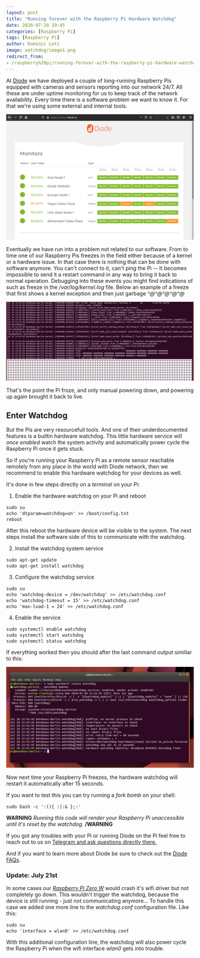 ```yaml
---
layout: post
title: "Running forever with the Raspberry Pi Hardware Watchdog"
date: 2020-07-20 19:45
categories: [Raspberry Pi]
tags: [Raspberry Pi]
author: Dominic Letz
image: watchdog/image1.png
redirect_from:
- /raspberry%20pi/running-forever-with-the-raspberry-pi-hardware-watchdog-20202/
---
```


At [Diode](https://diode.io) we have deployed a couple of long-running Raspberry Pis equipped with cameras and sensors reporting into our network 24/7. All these are under uptime monitoring for us to keep track of the network availability. Every time there is a software problem we want to know it. For that we're using some external and internal tools. 

![](../assets/img/blog/watchdog/image3.png "Diode.io status page")

Eventually we have run into a problem not related to our software. From to time one of our Raspberry Pis freezes in the field either because of a kernel or a hardware issue. In that case there is nothing that can be done with software anymore. You can't connect to it, can't ping the Pi -- It becomes impossible to send it a restart command in any way to bring it back to normal operation. Debugging into these events you might find indications of such as freeze in the _/var/log/kernel.log_ file. Below an example of a freeze that first shows a kernel exception and then just garbage _^@^@^@^@^@_

![](../assets/img/blog/watchdog/image4.png "Kernel log at freeze")

That's the point the Pi froze, and only manual powering down, and powering up again brought it back to live.

## Enter Watchdog

But the Pis are very resourcefull tools. And one of their underdocumented features is a builtin hardware watchdog. This little hardware service will _once enabled_ watch the system activity and automatically power cycle the Raspberry Pi once it gets stuck. 

So if you're running your Raspberry Pi as a remote sensor reachable remotely from any place in the world with Diode network, then we recommend to enable this hardware watchdog for your devices as well. 

It's done in few steps directly on a _terminal_ on your Pi:

1) Enable the hardware watchdog on your Pi and reboot

```
sudo su
echo 'dtparam=watchdog=on' >> /boot/config.txt
reboot
```

After this reboot the hardware device will be visible to the system. The next steps install the software side of this to communicate with the watchdog.

2) Install the watchdog system service

```
sudo apt-get update
sudo apt-get install watchdog
```

3) Configure the watchdog service

```
sudo su
echo 'watchdog-device = /dev/watchdog' >> /etc/watchdog.conf
echo 'watchdog-timeout = 15' >> /etc/watchdog.conf
echo 'max-load-1 = 24' >> /etc/watchdog.conf
```

4) Enable the service

```
sudo systemctl enable watchdog
sudo systemctl start watchdog
sudo systemctl status watchdog
```

If everything worked then you should after the last command output similiar to this:

![](../assets/img/blog/watchdog/image2.png "Watchdog service running")

Now next time your Raspberry Pi freezes, the hardware watchdog will restart it automatically after 15 seconds. 

If you want to test this you can try running a _fork bomb_ on your shell:

```
sudo bash -c ':(){ :|:& };:'
```
__WARNING__ _Running this code will render your Raspberry Pi unaccessible until it's reset by the watchdog._ __/WARNING__


If you got any troubles with your Pi or running Diode on the Pi feel free to reach out to us on [Telegram and ask questions directly there.](https://t.me/diode_chain)

And if you want to learn more about Diode be sure to check out the [Diode FAQs](https://github.com/diodechain/wiki/wiki/FAQs).

### Update: July 21st 

In some cases our [_Raspberry Pi Zero W_](https://www.raspberrypi.org/products/raspberry-pi-zero-w/) would crash it's wifi driver but not completely go down. This wouldn't trigger the watchdog, because the device is still running - just not communicating anymore... To handle this case we added one more line to the _watchdog.conf_ configuration file. Like this:

```
sudo su
echo 'interface = wlan0' >> /etc/watchdog.conf
```

With this additional configuration line, the watchdog will also power cycle the Raspberry Pi when the wifi interface _wlan0_ gets into trouble.